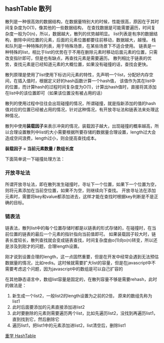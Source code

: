 ## hashTable 散列

散列是一种很高效的数据结构，在数据量特别大的时候，性能很高，原因在于其时间复杂度为O(1)，像其他的一些数据结构，
在查找数据是可能需要遍历，时间复杂度一般为O(n)，所以，数据越大，散列的优势越明显。
list列表是有序的数据结构，删除中间位置的元素，后面的元素位置都要往前移动，数据越大，越慢。
栈和队列是一种特殊的列表，用于特殊场景，在某些场景下不适合使用。
链表是一种特殊的list，相比于list的优势在于不用在删除元素时移动后面元素的位置，只需改变指针即可，但是也有缺点，再查找元素是需要遍历。
散列相比于链表的优势，查找元素是已经知道元素的大概位置，如果没有碰撞的话，查找会更快。

散列原理是使用了list使用下标访问元素的特性，先声明一个list，分配好内存空间，在插入值时，根据定义好的hash函数计算一个hash值，
该值作为其在list中的位置，而计算hash的过程时间复杂度为O(1)，计算出hash值时，直接将其添加在list中的该位置即可（如果该位置没有被占用的话）

散列的使用过程中往往会出现碰撞的情况，所谓碰撞，就是指新添加的值的hash值对应的位置已经被占用的情况，针对这种情况，有开放寻址法和链表法来处理这种情况，

散列中使用**装载因子**来表示冲突的情况，装载因子越大，出现碰撞的概率越高，所以合理设置散列中list的大小需要根据所要存储的数据量合理设置，length过大会造成空间浪费，length过小，则会提高查找成本。

**装载因子 = 当前元素数量 / 数组长度**

下面简单说一下碰撞处理方法：

### 开放寻址法
所谓开放寻址法，即在散列发生碰撞时，寻址下一个位置，如果下一个位置为空，则将元素添加在当前空位置，如果不为空，则继续向下查找。
开放寻址法在添加元素时，需要将key和value都添加进去，这样才能在查找时根据key判断是不是正确的目标。

### 链表法
链表法，散列list中的每个位置存储时都是以链表的形式存储的，在碰撞时，在当前位置的链表的最后一个元素的指针指向当前值即可。
如果装载因子较大时，链表长度较长，散列查找就会变成链表查找，时间复杂度由o(1)向o(n)转变，所以还是涉及到刚才的问题，合理length设置。

刚才说到设置合理的length，这一点固然重要，但是在开发中经常会遇到无法预估数据量的情况，比如redis。这时候就需要扩大list的容量，但是在javascript中不需要考虑这个问题，因为javascript中的数组是可以自己扩容的

在其他静态语言中，数组list容量是固定的，在散列容量不够是需要rehash，此时的做法是：
1. 新生成一个list2，一般list2的length设置为之前的2倍， 原来的数组先称为list1
2. 此时后面要添加的元素直接添加进list2
3. 此时要删除的元素则需要遍历两个list，比如先遍历list2，没找到再遍历list1，直到找到它，然后删除它
4. 遍历list1，把list1中的元素添加进list2，list清空后，删除list1


[重学 HashTable](http://www.alloyteam.com/2020/12/15164/)
